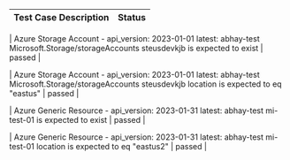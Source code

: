  | Test Case Description | Status |
 | --------------------- | ------ |
 
 | Azure Storage Account - api_version: 2023-01-01 latest: abhay-test Microsoft.Storage/storageAccounts steusdevkjb is expected to exist | passed |
 
 | Azure Storage Account - api_version: 2023-01-01 latest: abhay-test Microsoft.Storage/storageAccounts steusdevkjb location is expected to eq "eastus" | passed |
 
 | Azure Generic Resource - api_version: 2023-01-31 latest: abhay-test mi-test-01 is expected to exist | passed |
 
 | Azure Generic Resource - api_version: 2023-01-31 latest: abhay-test mi-test-01 location is expected to eq "eastus2" | passed |
 
 
